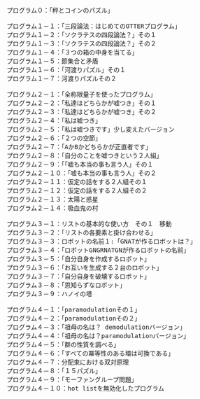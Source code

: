 <pre>
プログラム０：「秤とコインのパズル」

プログラム１－１：「三段論法：はじめてのOTTERプログラム」
プログラム１－２：「ソクラテスの四段論法？」その１
プログラム１－３：「ソクラテスの四段論法？」その２
プログラム１－４：「３つの箱の中身を当てる」
プログラム１－５：節集合と矛盾
プログラム１－６：「河渡りパズル」その１
プログラム１－７：河渡りパズルその２

プログラム２－１：「全称限量子を使ったプログラム」
プログラム２－２：「私達はどちらかが嘘つき」その１
プログラム２－３：「私達はどちらかが嘘つき」その２
プログラム２－４：「私は嘘つき」
プログラム２－５：「私は嘘つきです」少し変えたバージョン
プログラム２－６：「２つの空節」
プログラム２－７：「AかBかどちらかが正直者です」
プログラム２－８：「自分のことを嘘つきという２人組」
プログラム２－９：「「嘘も本当の事も言う人」その１
プログラム２－１０：「嘘も本当の事も言う人」その２
プログラム２－１１：仮定の話をする２人組その１
プログラム２－１２：仮定の話をする２人組その２
プログラム２－１３：太陽と惑星
プログラム２－１４：吸血鬼の村

プログラム３－１：リストの基本的な使い方　その１　移動
プログラム３－２：「リストの各要素と掛け合わせる」
プログラム３－３：ロボットの名前１:「GNATが作るロボットは？」
プログラム３－４：「ロボットGNGRNATGNが作るロボットの名前」
プログラム３－５：「自分自身を作成するロボット」
プログラム３－６：「お互いを生成する２台のロボット」
プログラム３－７：「自分自身を破壊するロボット」
プログラム３－８：「恩知らずなロボット」
プログラム３－９：ハノイの塔

プログラム４－１：「paramodulationその１」
プログラム４－２：「paramodulationその２」
プログラム４－３：「祖母の名は？ demodulationバージョン」
プログラム４－４：「祖母の名は？paramodulationバージョン」
プログラム４－５：「群の性質を調べる」
プログラム４－６：「すべての冪等性のある環は可換である」
プログラム４－７：分配束における双対原理
プログラム４－８：「１５パズル」
プログラム４－９：「モーファングループ問題」
プログラム４－１０：hot listを無効化したプログラム
</pre>